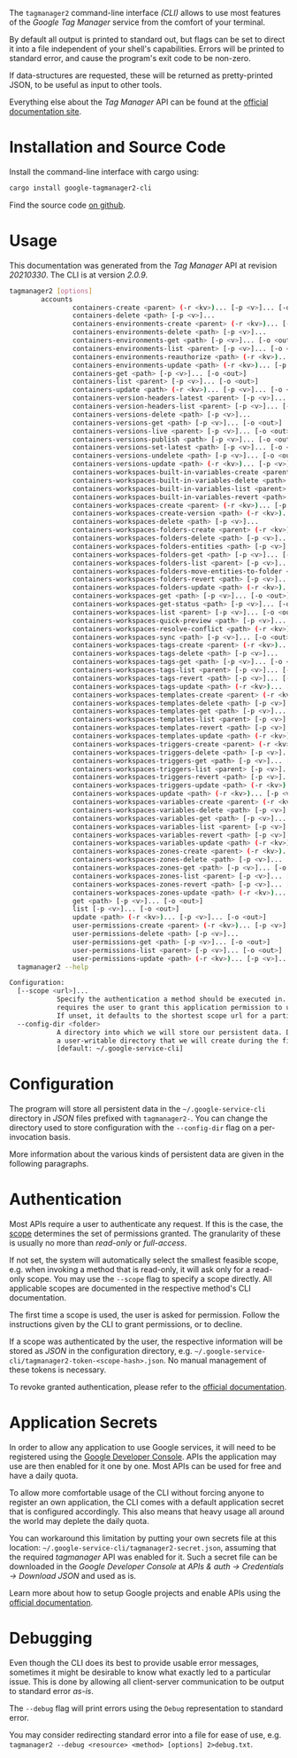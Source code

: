 <!---
DO NOT EDIT !
This file was generated automatically from 'src/mako/cli/README.md.mako'
DO NOT EDIT !
-->
The `tagmanager2` command-line interface *(CLI)* allows to use most features of the *Google Tag Manager* service from the comfort of your terminal.

By default all output is printed to standard out, but flags can be set to direct it into a file independent of your shell's
capabilities. Errors will be printed to standard error, and cause the program's exit code to be non-zero.

If data-structures are requested, these will be returned as pretty-printed JSON, to be useful as input to other tools.

Everything else about the *Tag Manager* API can be found at the
[official documentation site](https://developers.google.com/tag-manager).

# Installation and Source Code

Install the command-line interface with cargo using:

```bash
cargo install google-tagmanager2-cli
```

Find the source code [on github](https://github.com/Byron/google-apis-rs/tree/main/gen/tagmanager2-cli).

# Usage

This documentation was generated from the *Tag Manager* API at revision *20210330*. The CLI is at version *2.0.9*.

```bash
tagmanager2 [options]
        accounts
                containers-create <parent> (-r <kv>)... [-p <v>]... [-o <out>]
                containers-delete <path> [-p <v>]...
                containers-environments-create <parent> (-r <kv>)... [-p <v>]... [-o <out>]
                containers-environments-delete <path> [-p <v>]...
                containers-environments-get <path> [-p <v>]... [-o <out>]
                containers-environments-list <parent> [-p <v>]... [-o <out>]
                containers-environments-reauthorize <path> (-r <kv>)... [-p <v>]... [-o <out>]
                containers-environments-update <path> (-r <kv>)... [-p <v>]... [-o <out>]
                containers-get <path> [-p <v>]... [-o <out>]
                containers-list <parent> [-p <v>]... [-o <out>]
                containers-update <path> (-r <kv>)... [-p <v>]... [-o <out>]
                containers-version-headers-latest <parent> [-p <v>]... [-o <out>]
                containers-version-headers-list <parent> [-p <v>]... [-o <out>]
                containers-versions-delete <path> [-p <v>]...
                containers-versions-get <path> [-p <v>]... [-o <out>]
                containers-versions-live <parent> [-p <v>]... [-o <out>]
                containers-versions-publish <path> [-p <v>]... [-o <out>]
                containers-versions-set-latest <path> [-p <v>]... [-o <out>]
                containers-versions-undelete <path> [-p <v>]... [-o <out>]
                containers-versions-update <path> (-r <kv>)... [-p <v>]... [-o <out>]
                containers-workspaces-built-in-variables-create <parent> [-p <v>]... [-o <out>]
                containers-workspaces-built-in-variables-delete <path> [-p <v>]...
                containers-workspaces-built-in-variables-list <parent> [-p <v>]... [-o <out>]
                containers-workspaces-built-in-variables-revert <path> [-p <v>]... [-o <out>]
                containers-workspaces-create <parent> (-r <kv>)... [-p <v>]... [-o <out>]
                containers-workspaces-create-version <path> (-r <kv>)... [-p <v>]... [-o <out>]
                containers-workspaces-delete <path> [-p <v>]...
                containers-workspaces-folders-create <parent> (-r <kv>)... [-p <v>]... [-o <out>]
                containers-workspaces-folders-delete <path> [-p <v>]...
                containers-workspaces-folders-entities <path> [-p <v>]... [-o <out>]
                containers-workspaces-folders-get <path> [-p <v>]... [-o <out>]
                containers-workspaces-folders-list <parent> [-p <v>]... [-o <out>]
                containers-workspaces-folders-move-entities-to-folder <path> (-r <kv>)... [-p <v>]...
                containers-workspaces-folders-revert <path> [-p <v>]... [-o <out>]
                containers-workspaces-folders-update <path> (-r <kv>)... [-p <v>]... [-o <out>]
                containers-workspaces-get <path> [-p <v>]... [-o <out>]
                containers-workspaces-get-status <path> [-p <v>]... [-o <out>]
                containers-workspaces-list <parent> [-p <v>]... [-o <out>]
                containers-workspaces-quick-preview <path> [-p <v>]... [-o <out>]
                containers-workspaces-resolve-conflict <path> (-r <kv>)... [-p <v>]...
                containers-workspaces-sync <path> [-p <v>]... [-o <out>]
                containers-workspaces-tags-create <parent> (-r <kv>)... [-p <v>]... [-o <out>]
                containers-workspaces-tags-delete <path> [-p <v>]...
                containers-workspaces-tags-get <path> [-p <v>]... [-o <out>]
                containers-workspaces-tags-list <parent> [-p <v>]... [-o <out>]
                containers-workspaces-tags-revert <path> [-p <v>]... [-o <out>]
                containers-workspaces-tags-update <path> (-r <kv>)... [-p <v>]... [-o <out>]
                containers-workspaces-templates-create <parent> (-r <kv>)... [-p <v>]... [-o <out>]
                containers-workspaces-templates-delete <path> [-p <v>]...
                containers-workspaces-templates-get <path> [-p <v>]... [-o <out>]
                containers-workspaces-templates-list <parent> [-p <v>]... [-o <out>]
                containers-workspaces-templates-revert <path> [-p <v>]... [-o <out>]
                containers-workspaces-templates-update <path> (-r <kv>)... [-p <v>]... [-o <out>]
                containers-workspaces-triggers-create <parent> (-r <kv>)... [-p <v>]... [-o <out>]
                containers-workspaces-triggers-delete <path> [-p <v>]...
                containers-workspaces-triggers-get <path> [-p <v>]... [-o <out>]
                containers-workspaces-triggers-list <parent> [-p <v>]... [-o <out>]
                containers-workspaces-triggers-revert <path> [-p <v>]... [-o <out>]
                containers-workspaces-triggers-update <path> (-r <kv>)... [-p <v>]... [-o <out>]
                containers-workspaces-update <path> (-r <kv>)... [-p <v>]... [-o <out>]
                containers-workspaces-variables-create <parent> (-r <kv>)... [-p <v>]... [-o <out>]
                containers-workspaces-variables-delete <path> [-p <v>]...
                containers-workspaces-variables-get <path> [-p <v>]... [-o <out>]
                containers-workspaces-variables-list <parent> [-p <v>]... [-o <out>]
                containers-workspaces-variables-revert <path> [-p <v>]... [-o <out>]
                containers-workspaces-variables-update <path> (-r <kv>)... [-p <v>]... [-o <out>]
                containers-workspaces-zones-create <parent> (-r <kv>)... [-p <v>]... [-o <out>]
                containers-workspaces-zones-delete <path> [-p <v>]...
                containers-workspaces-zones-get <path> [-p <v>]... [-o <out>]
                containers-workspaces-zones-list <parent> [-p <v>]... [-o <out>]
                containers-workspaces-zones-revert <path> [-p <v>]... [-o <out>]
                containers-workspaces-zones-update <path> (-r <kv>)... [-p <v>]... [-o <out>]
                get <path> [-p <v>]... [-o <out>]
                list [-p <v>]... [-o <out>]
                update <path> (-r <kv>)... [-p <v>]... [-o <out>]
                user-permissions-create <parent> (-r <kv>)... [-p <v>]... [-o <out>]
                user-permissions-delete <path> [-p <v>]...
                user-permissions-get <path> [-p <v>]... [-o <out>]
                user-permissions-list <parent> [-p <v>]... [-o <out>]
                user-permissions-update <path> (-r <kv>)... [-p <v>]... [-o <out>]
  tagmanager2 --help

Configuration:
  [--scope <url>]...
            Specify the authentication a method should be executed in. Each scope
            requires the user to grant this application permission to use it.
            If unset, it defaults to the shortest scope url for a particular method.
  --config-dir <folder>
            A directory into which we will store our persistent data. Defaults to
            a user-writable directory that we will create during the first invocation.
            [default: ~/.google-service-cli]

```

# Configuration

The program will store all persistent data in the `~/.google-service-cli` directory in *JSON* files prefixed with `tagmanager2-`.  You can change the directory used to store configuration with the `--config-dir` flag on a per-invocation basis.

More information about the various kinds of persistent data are given in the following paragraphs.

# Authentication

Most APIs require a user to authenticate any request. If this is the case, the [scope][scopes] determines the 
set of permissions granted. The granularity of these is usually no more than *read-only* or *full-access*.

If not set, the system will automatically select the smallest feasible scope, e.g. when invoking a
method that is read-only, it will ask only for a read-only scope. 
You may use the `--scope` flag to specify a scope directly. 
All applicable scopes are documented in the respective method's CLI documentation.

The first time a scope is used, the user is asked for permission. Follow the instructions given 
by the CLI to grant permissions, or to decline.

If a scope was authenticated by the user, the respective information will be stored as *JSON* in the configuration
directory, e.g. `~/.google-service-cli/tagmanager2-token-<scope-hash>.json`. No manual management of these tokens
is necessary.

To revoke granted authentication, please refer to the [official documentation][revoke-access].

# Application Secrets

In order to allow any application to use Google services, it will need to be registered using the 
[Google Developer Console][google-dev-console]. APIs the application may use are then enabled for it
one by one. Most APIs can be used for free and have a daily quota.

To allow more comfortable usage of the CLI without forcing anyone to register an own application, the CLI
comes with a default application secret that is configured accordingly. This also means that heavy usage
all around the world may deplete the daily quota.

You can workaround this limitation by putting your own secrets file at this location: 
`~/.google-service-cli/tagmanager2-secret.json`, assuming that the required *tagmanager* API 
was enabled for it. Such a secret file can be downloaded in the *Google Developer Console* at 
*APIs & auth -> Credentials -> Download JSON* and used as is.

Learn more about how to setup Google projects and enable APIs using the [official documentation][google-project-new].


# Debugging

Even though the CLI does its best to provide usable error messages, sometimes it might be desirable to know
what exactly led to a particular issue. This is done by allowing all client-server communication to be 
output to standard error *as-is*.

The `--debug` flag will print errors using the `Debug` representation to standard error.

You may consider redirecting standard error into a file for ease of use, e.g. `tagmanager2 --debug <resource> <method> [options] 2>debug.txt`.


[scopes]: https://developers.google.com/+/api/oauth#scopes
[revoke-access]: http://webapps.stackexchange.com/a/30849
[google-dev-console]: https://console.developers.google.com/
[google-project-new]: https://developers.google.com/console/help/new/